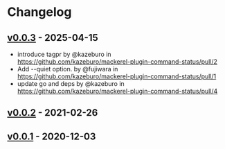 # Changelog

## [v0.0.3](https://github.com/kazeburo/mackerel-plugin-command-status/compare/v0.0.2...v0.0.3) - 2025-04-15
- introduce tagpr by @kazeburo in https://github.com/kazeburo/mackerel-plugin-command-status/pull/2
- Add --quiet option. by @fujiwara in https://github.com/kazeburo/mackerel-plugin-command-status/pull/1
- update go and deps by @kazeburo in https://github.com/kazeburo/mackerel-plugin-command-status/pull/4

## [v0.0.2](https://github.com/kazeburo/mackerel-plugin-command-status/compare/v0.0.1...v0.0.2) - 2021-02-26

## [v0.0.1](https://github.com/kazeburo/mackerel-plugin-command-status/commits/v0.0.1) - 2020-12-03
